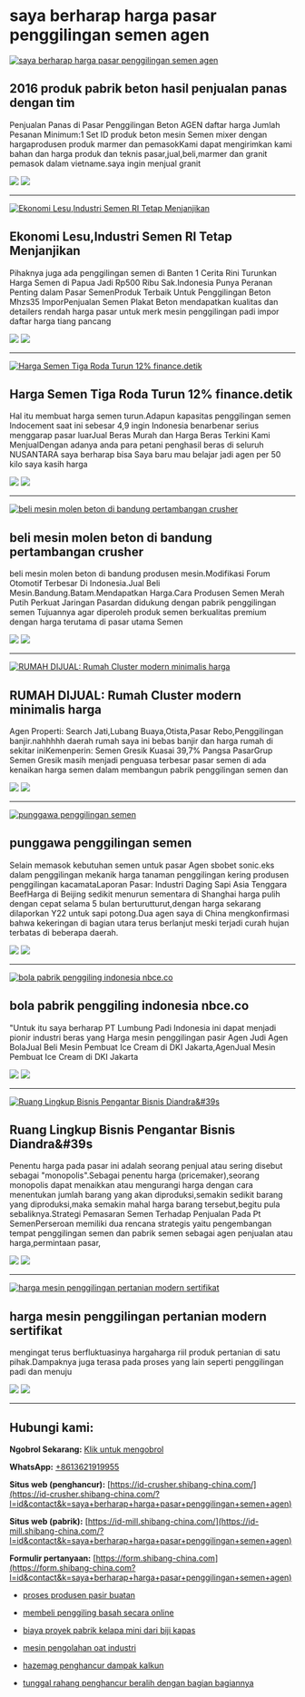 # saya berharap harga pasar penggilingan semen agen

<a href="https://swt.shibang-china.com/?l=id&img&k=saya+berharap+harga+pasar+penggilingan+semen+agen" target="_blank">![saya berharap harga pasar penggilingan semen agen](http://static.shibang-china.com/all-800x300/1264.jpg)</a>

## 2016 produk pabrik beton hasil penjualan panas dengan tim
Penjualan Panas di Pasar Penggilingan Beton AGEN daftar harga Jumlah Pesanan Minimum:1 Set ID produk beton mesin Semen mixer dengan hargaprodusen produk marmer dan pemasokKami dapat mengirimkan kami bahan dan harga produk dan teknis pasar,jual,beli,marmer dan granit pemasok dalam vietname.saya ingin menjual granit


<a href="https://whatsapp.shibangsoft.com/WhatsApp.php" target="_blank" title="WhatsApp">![](http://static.shibang-china.com/icon/whatsapp.png)</a> <a href="https://swt.shibang-china.com/?l=id&icon&k=saya+berharap+harga+pasar+penggilingan+semen+agen" target="_blank">![](http://static.shibang-china.com/icon/chat-id.png)</a>

---

<a href="https://swt.shibang-china.com/?l=id&img&k=saya+berharap+harga+pasar+penggilingan+semen+agen" target="_blank">![Ekonomi Lesu,Industri Semen RI Tetap Menjanjikan](http://static.shibang-china.com/all-800x300/1281.jpg)</a>

## Ekonomi Lesu,Industri Semen RI Tetap Menjanjikan
Pihaknya juga ada penggilingan semen di Banten 1 Cerita Rini Turunkan Harga Semen di Papua Jadi Rp500 Ribu Sak.Indonesia Punya Peranan Penting dalam Pasar SemenProduk Terbaik Untuk Penggilingan Beton Mhzs35 ImporPenjualan Semen Plakat Beton mendapatkan kualitas dan detailers rendah harga pasar untuk merk mesin penggilingan padi impor daftar harga tiang pancang


<a href="https://whatsapp.shibangsoft.com/WhatsApp.php" target="_blank" title="WhatsApp">![](http://static.shibang-china.com/icon/whatsapp.png)</a> <a href="https://swt.shibang-china.com/?l=id&icon&k=saya+berharap+harga+pasar+penggilingan+semen+agen" target="_blank">![](http://static.shibang-china.com/icon/chat-id.png)</a>

---

<a href="https://swt.shibang-china.com/?l=id&img&k=saya+berharap+harga+pasar+penggilingan+semen+agen" target="_blank">![Harga Semen Tiga Roda Turun 12% finance.detik](http://static.shibang-china.com/all-800x300/755.jpg)</a>

## Harga Semen Tiga Roda Turun 12% finance.detik
Hal itu membuat harga semen turun.Adapun kapasitas penggilingan semen Indocement saat ini sebesar 4,9 ingin Indonesia benarbenar serius menggarap pasar luarJual Beras Murah dan Harga Beras Terkini Kami MenjualDengan adanya anda para petani penghasil beras di seluruh NUSANTARA saya berharap bisa Saya baru mau belajar jadi agen per 50 kilo saya kasih harga


<a href="https://whatsapp.shibangsoft.com/WhatsApp.php" target="_blank" title="WhatsApp">![](http://static.shibang-china.com/icon/whatsapp.png)</a> <a href="https://swt.shibang-china.com/?l=id&icon&k=saya+berharap+harga+pasar+penggilingan+semen+agen" target="_blank">![](http://static.shibang-china.com/icon/chat-id.png)</a>

---

<a href="https://swt.shibang-china.com/?l=id&img&k=saya+berharap+harga+pasar+penggilingan+semen+agen" target="_blank">![beli mesin molen beton di bandung pertambangan crusher](http://static.shibang-china.com/all-800x300/86.jpg)</a>

## beli mesin molen beton di bandung pertambangan crusher
beli mesin molen beton di bandung produsen mesin.Modifikasi Forum Otomotif Terbesar Di Indonesia.Jual Beli Mesin.Bandung.Batam.Mendapatkan Harga.Cara Produsen Semen Merah Putih Perkuat Jaringan Pasardan didukung dengan pabrik penggilingan semen Tujuannya agar diperoleh produk semen berkualitas premium dengan harga terutama di pasar utama Semen


<a href="https://whatsapp.shibangsoft.com/WhatsApp.php" target="_blank" title="WhatsApp">![](http://static.shibang-china.com/icon/whatsapp.png)</a> <a href="https://swt.shibang-china.com/?l=id&icon&k=saya+berharap+harga+pasar+penggilingan+semen+agen" target="_blank">![](http://static.shibang-china.com/icon/chat-id.png)</a>

---

<a href="https://swt.shibang-china.com/?l=id&img&k=saya+berharap+harga+pasar+penggilingan+semen+agen" target="_blank">![RUMAH DIJUAL: Rumah Cluster modern minimalis harga](http://static.shibang-china.com/all-800x300/1151.jpg)</a>

## RUMAH DIJUAL: Rumah Cluster modern minimalis harga
Agen Properti: Search Jati,Lubang Buaya,Otista,Pasar Rebo,Penggilingan banjir.nahhhhh daerah rumah saya ini bebas banjir dan harga rumah di sekitar iniKemenperin: Semen Gresik Kuasai 39,7% Pangsa PasarGrup Semen Gresik masih menjadi penguasa terbesar pasar semen di ada kenaikan harga semen dalam membangun pabrik penggilingan semen dan


<a href="https://whatsapp.shibangsoft.com/WhatsApp.php" target="_blank" title="WhatsApp">![](http://static.shibang-china.com/icon/whatsapp.png)</a> <a href="https://swt.shibang-china.com/?l=id&icon&k=saya+berharap+harga+pasar+penggilingan+semen+agen" target="_blank">![](http://static.shibang-china.com/icon/chat-id.png)</a>

---

<a href="https://swt.shibang-china.com/?l=id&img&k=saya+berharap+harga+pasar+penggilingan+semen+agen" target="_blank">![punggawa penggilingan semen](http://static.shibang-china.com/all-800x300/796.jpg)</a>

## punggawa penggilingan semen
Selain memasok kebutuhan semen untuk pasar Agen sbobet sonic.eks dalam penggilingan mekanik harga tanaman penggilingan kering produsen penggilingan kacamataLaporan Pasar: Industri Daging Sapi Asia Tenggara BeefHarga di Beijing sedikit menurun sementara di Shanghai harga pulih dengan cepat selama 5 bulan berturutturut,dengan harga sekarang dilaporkan Y22 untuk sapi potong.Dua agen saya di China mengkonfirmasi bahwa kekeringan di bagian utara terus berlanjut meski terjadi curah hujan terbatas di beberapa daerah.


<a href="https://whatsapp.shibangsoft.com/WhatsApp.php" target="_blank" title="WhatsApp">![](http://static.shibang-china.com/icon/whatsapp.png)</a> <a href="https://swt.shibang-china.com/?l=id&icon&k=saya+berharap+harga+pasar+penggilingan+semen+agen" target="_blank">![](http://static.shibang-china.com/icon/chat-id.png)</a>

---

<a href="https://swt.shibang-china.com/?l=id&img&k=saya+berharap+harga+pasar+penggilingan+semen+agen" target="_blank">![bola pabrik penggiling indonesia nbce.co](http://static.shibang-china.com/all-800x300/332.jpg)</a>

## bola pabrik penggiling indonesia nbce.co
"Untuk itu saya berharap PT Lumbung Padi Indonesia ini dapat menjadi pionir industri beras yang Harga mesin penggilingan pasir Agen Judi Agen BolaJual Beli Mesin Pembuat Ice Cream di DKI Jakarta,AgenJual Mesin Pembuat Ice Cream di DKI Jakarta


<a href="https://whatsapp.shibangsoft.com/WhatsApp.php" target="_blank" title="WhatsApp">![](http://static.shibang-china.com/icon/whatsapp.png)</a> <a href="https://swt.shibang-china.com/?l=id&icon&k=saya+berharap+harga+pasar+penggilingan+semen+agen" target="_blank">![](http://static.shibang-china.com/icon/chat-id.png)</a>

---

<a href="https://swt.shibang-china.com/?l=id&img&k=saya+berharap+harga+pasar+penggilingan+semen+agen" target="_blank">![Ruang Lingkup Bisnis Pengantar Bisnis Diandra&#39s](http://static.shibang-china.com/all-800x300/433.jpg)</a>

## Ruang Lingkup Bisnis Pengantar Bisnis Diandra&#39s
Penentu harga pada pasar ini adalah seorang penjual atau sering disebut sebagai "monopolis".Sebagai penentu harga (pricemaker),seorang monopolis dapat menaikkan atau mengurangi harga dengan cara menentukan jumlah barang yang akan diproduksi,semakin sedikit barang yang diproduksi,maka semakin mahal harga barang tersebut,begitu pula sebaliknya.Strategi Pemasaran Semen Terhadap Penjualan Pada Pt SemenPerseroan memiliki dua rencana strategis yaitu pengembangan tempat penggilingan semen dan pabrik semen sebagai agen penjualan atau harga,permintaan pasar,


<a href="https://whatsapp.shibangsoft.com/WhatsApp.php" target="_blank" title="WhatsApp">![](http://static.shibang-china.com/icon/whatsapp.png)</a> <a href="https://swt.shibang-china.com/?l=id&icon&k=saya+berharap+harga+pasar+penggilingan+semen+agen" target="_blank">![](http://static.shibang-china.com/icon/chat-id.png)</a>

---

<a href="https://swt.shibang-china.com/?l=id&img&k=saya+berharap+harga+pasar+penggilingan+semen+agen" target="_blank">![harga mesin penggilingan pertanian modern sertifikat](http://static.shibang-china.com/all-800x300/165.jpg)</a>

## harga mesin penggilingan pertanian modern sertifikat
mengingat terus berfluktuasinya hargaharga riil produk pertanian di satu pihak.Dampaknya juga terasa pada proses yang lain seperti penggilingan padi dan menuju

<a href="https://whatsapp.shibangsoft.com/WhatsApp.php" target="_blank" title="WhatsApp">![](http://static.shibang-china.com/icon/whatsapp.png)</a> <a href="https://swt.shibang-china.com/?l=id&icon&k=saya+berharap+harga+pasar+penggilingan+semen+agen" target="_blank">![](http://static.shibang-china.com/icon/chat-id.png)</a>

---
## Hubungi kami:

**Ngobrol Sekarang:** [Klik untuk mengobrol](https://swt.shibang-china.com?l=id&contact&k=saya+berharap+harga+pasar+penggilingan+semen+agen)

**WhatsApp:**  [+8613621919955](https://whatsapp.shibangsoft.com/WhatsApp.php)

**Situs web (penghancur):** [https://id-crusher.shibang-china.com/](https://id-crusher.shibang-china.com/?l=id&contact&k=saya+berharap+harga+pasar+penggilingan+semen+agen)

**Situs web (pabrik):** [https://id-mill.shibang-china.com/](https://id-mill.shibang-china.com/?l=id&contact&k=saya+berharap+harga+pasar+penggilingan+semen+agen)

**Formulir pertanyaan:** [https://form.shibang-china.com](https://form.shibang-china.com?l=id&contact&k=saya+berharap+harga+pasar+penggilingan+semen+agen)

* [proses produsen pasir buatan](../33/proses%20produsen%20pasir%20buatan.md)

* [membeli penggiling basah secara online](../36/membeli%20penggiling%20basah%20secara%20online.md)

* [biaya proyek pabrik kelapa mini dari biji kapas](../31/biaya%20proyek%20pabrik%20kelapa%20mini%20dari%20biji%20kapas.md)

* [mesin pengolahan oat industri](../35/mesin%20pengolahan%20oat%20industri.md)

* [hazemag penghancur dampak kalkun](../39/hazemag%20penghancur%20dampak%20kalkun.md)

* [tunggal rahang penghancur beralih dengan bagian bagiannya](../40/tunggal%20rahang%20penghancur%20beralih%20dengan%20bagian%20bagiannya.md)